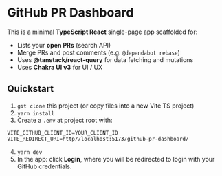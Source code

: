 # GitHub PR Dashboard

This is a minimal **TypeScript React** single-page app scaffolded for:

- Lists your **open PRs** (search API)
- Merge PRs and post comments (e.g. `@dependabot rebase`)
- Uses **@tanstack/react-query** for data fetching and mutations
- Uses **Chakra UI v3** for UI / UX

## Quickstart

1. `git clone` this project (or copy files into a new Vite TS project)
2. `yarn install`
3. Create a `.env` at project root with:

```
VITE_GITHUB_CLIENT_ID=YOUR_CLIENT_ID
VITE_REDIRECT_URI=http//localhost:5173/github-pr-dashboard/
```

4. `yarn dev`
5. In the app: click **Login**, where you will be redirected to login with your GitHub credentials.
